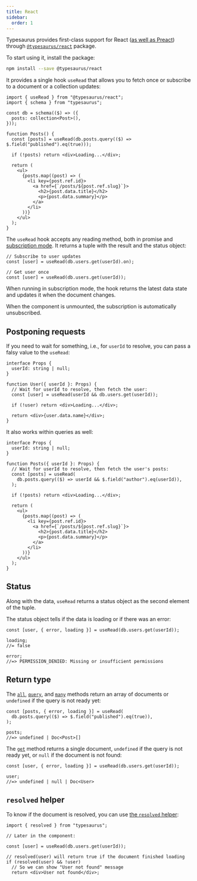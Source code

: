 ```yaml
---
title: React
sidebar:
  order: 1
---
```


Typesaurus provides first-class support for React ([as well as Preact](/integrations/preact/)) through [`@typesaurus/react`](https://www.npmjs.com/package/@typesaurus/react) package.

To start using it, install the package:

```bash
npm install --save @typesaurus/react
```

It provides a single hook `useRead` that allows you to fetch once or subscribe to a document or a collection updates:

```tsx
import { useRead } from "@typesaurus/react";
import { schema } from "typesaurus";

const db = schema(($) => ({
  posts: collection<Post>(),
}));

function Posts() {
  const [posts] = useRead(db.posts.query(($) => $.field("published").eq(true)));

  if (!posts) return <div>Loading...</div>;

  return (
    <ul>
      {posts.map((post) => (
        <li key={post.ref.id}>
          <a href={`/posts/${post.ref.slug}`}>
            <h2>{post.data.title}</h2>
            <p>{post.data.summary}</p>
          </a>
        </li>
      ))}
    </ul>
  );
}
```

The `useRead` hook accepts any reading method, both in promise and [subscription mode](/advanced/realtime/). It returns a tuple with the result and the status object:

```tsx
// Subscribe to user updates
const [user] = useRead(db.users.get(userId).on);

// Get user once
const [user] = useRead(db.users.get(userId));
```

When running in subscription mode, the hook returns the latest data state and updates it when the document changes.

When the component is unmounted, the subscription is automatically unsubscribed.

## Postponing requests

If you need to wait for something, i.e., for `userId` to resolve, you can pass a falsy value to the `useRead`:

```tsx
interface Props {
  userId: string | null;
}

function User({ userId }: Props) {
  // Wait for userId to resolve, then fetch the user:
  const [user] = useRead(userId && db.users.get(userId));

  if (!user) return <div>Loading...</div>;

  return <div>{user.data.name}</div>;
}
```

It also works within queries as well:

```tsx
interface Props {
  userId: string | null;
}

function Posts({ userId }: Props) {
  // Wait for userId to resolve, then fetch the user's posts:
  const [posts] = useRead(
    db.posts.query(($) => userId && $.field("author").eq(userId)),
  );

  if (!posts) return <div>Loading...</div>;

  return (
    <ul>
      {posts.map((post) => (
        <li key={post.ref.id}>
          <a href={`/posts/${post.ref.slug}`}>
            <h2>{post.data.title}</h2>
            <p>{post.data.summary}</p>
          </a>
        </li>
      ))}
    </ul>
  );
}
```

## Status

Along with the data, `useRead` returns a status object as the second element of the tuple.

The status object tells if the data is loading or if there was an error:

```tsx
const [user, { error, loading }] = useRead(db.users.get(userId));

loading;
//= false

error;
//=> PERMISSION_DENIED: Missing or insufficient permissions
```

## Return type

The [`all`](/api/reading/all/), [`query`](/api/reading/query/), and [`many`](/api/reading/many/) methods return an array of documents or `undefined` if the query is not ready yet:

```tsx
const [posts, { error, loading }] = useRead(
  db.posts.query(($) => $.field("published").eq(true)),
);

posts;
//=> undefined | Doc<Post>[]
```

The [`get`](/api/reading/get/) method returns a single document, `undefined` if the query is not ready yet, or `null` if the document is not found:

```tsx
const [user, { error, loading }] = useRead(db.users.get(userId));

user;
//=> undefined | null | Doc<User>
```

## `resolved` helper

To know if the document is resolved, you can use [the `resolved` helper](/helpers/resolved/):

```tsx
import { resolved } from "typesaurus";

// Later in the component:

const [user] = useRead(db.users.get(userId));

// resolved(user) will return true if the document finished loading
if (resolved(user) && !user)
  // So we can show "User not found" message
  return <div>User not found</div>;
```
